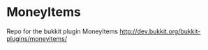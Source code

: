 MoneyItems
==========

Repo for the bukkit plugin MoneyItems http://dev.bukkit.org/bukkit-plugins/moneyitems/

